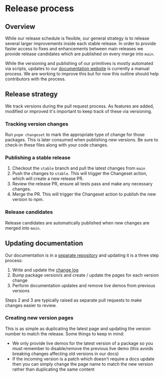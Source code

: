 # Release process

## Overview

While our release schedule is flexible, our general strategy is to release several larger improvements inside each stable release. In order to provide faster access to fixes and enhancements between main releases we provide release candidates which are published on every merge into `main`.

While the versioning and publishing of our primitives is mostly automated via scripts, updates to our [documentation website](https://radix-ui.com/primitives/docs/overview/introduction) is currently a manual process. We are working to improve this but for now this outline should help contributors with the process.

## Release strategy

We track versions during the pull request process. As features are added, modified or improved it's important to keep track of these via versioning.

### Tracking version changes

Run `pnpm changeset` to mark the appropriate type of change for those packages. This is later consumed when publishing new versions. Be sure to check-in these files along with your code changes.

### Publishing a stable release

1. Checkout the `stable` branch and pull the latest changes from `main`
2. Push the changes to `stable`. This will trigger the Changeset action, which will create a new release PR.
3. Review the release PR, ensure all tests pass and make any necessary changes.
4. Merge the PR. This will trigger the Changeset action to publish the new version to npm.

### Release candidates

Release candidates are automatically published when new changes are merged into `main`.

## Updating documentation

Our documentation is in a [separate repository](https://github.com/radix-ui/website) and updating it is a three step process:

1. Write and update the [change log](https://github.com/radix-ui/website/blob/main/data/primitives/docs/overview/releases.mdx)
2. Bump package version/s and create / update the pages for each version change
3. Perform documentation updates and remove live demos from previous versions

Steps 2 and 3 are typically raised as separate pull requests to make changes easier to review.

### Creating new version pages

This is as simple as duplicating the latest page and updating the version number to match the release. Some things to keep in mind:

- We only provide live demos for the latest version of a package so you must remember to disable/remove the previous live demo (this avoids breaking changes affecting old versions in our docs)
- If the incoming version is a patch which doesn't require a docs update then you can simply change the page name to match the new version rather than duplicating the same content
